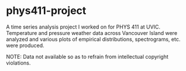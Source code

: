 # phys411-project
A time series analysis project I worked on for PHYS 411 at UVIC. Temperature and pressure weather data across Vancouver Island were analyzed and various plots of empirical distributions, spectrograms, etc. were produced.

NOTE: Data not available so as to refrain from intellectual copyright violations.
